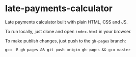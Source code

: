 # late-payments-calculator

Late payments calculator built with plain HTML, CSS and JS.

To run locally, just clone and open `index.html` in your browser.

To make publish changes, just push to the `gh-pages` branch:

`gco -B gh-pages && git push origin gh-pages && gco master`

